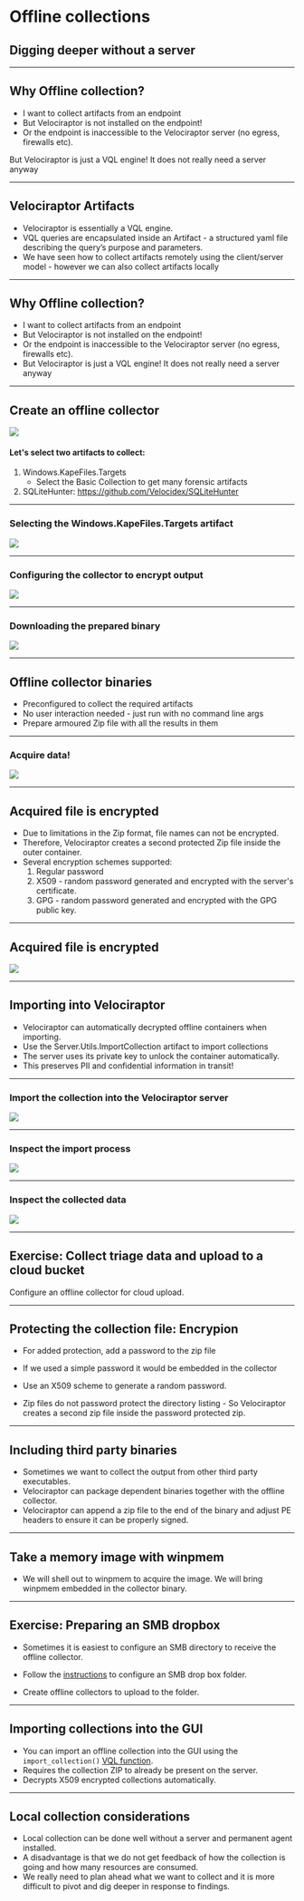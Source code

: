 
<!-- .slide: class="title" -->

# Offline collections

## Digging deeper without a server

---

<!-- .slide: class="content " -->

## Why Offline collection?

* I want to collect artifacts from an endpoint
* But Velociraptor is not installed on the endpoint!
* Or the endpoint is inaccessible to the Velociraptor server (no
  egress, firewalls etc).

But Velociraptor is just a VQL engine!  It does not really need a
server anyway

---

<!-- .slide: class="content small-font" -->

## Velociraptor Artifacts

* Velociraptor is essentially a VQL engine.
* VQL queries are encapsulated inside an Artifact - a structured yaml
  file describing the query’s purpose and parameters.
* We have seen how to collect artifacts remotely using the
  client/server model - however we can also collect artifacts locally

---

<!-- .slide: class="content" -->
## Why Offline collection?

* I want to collect artifacts from an endpoint
* But Velociraptor is not installed on the endpoint!
* Or the endpoint is inaccessible to the Velociraptor server (no egress, firewalls etc).
* But Velociraptor is just a VQL engine!  It does not really need a server anyway

---

<!-- .slide: class="content" -->
## Create an offline collector

<div class="container">
<div class="col">


![](offline_builder.png)

</div>
<div class="col">

#### Let's select two artifacts to collect:

1. Windows.KapeFiles.Targets
    * Select the Basic Collection to get many forensic artifacts
2. SQLiteHunter: https://github.com/Velocidex/SQLiteHunter

</div>

---

<!-- .slide: class="full_screen_diagram" -->

### Selecting the Windows.KapeFiles.Targets artifact

![](offline_kape_targets.png)

---

<!-- .slide: class="full_screen_diagram" -->

### Configuring the collector to encrypt output

![](offline_configure.png)

---

<!-- .slide: class="full_screen_diagram" -->

### Downloading the prepared binary

![](offline_download_binary.png)

---

<!-- .slide: class="content" -->

## Offline collector binaries

* Preconfigured to collect the required artifacts
* No user interaction needed - just run with no command line args
* Prepare armoured Zip file with all the results in them

---

<!-- .slide: class="full_screen_diagram" -->

### Acquire data!

![](offline_acquire.png)

---

<!-- .slide: class="content" -->

## Acquired file is encrypted

* Due to limitations in the Zip format, file names can not be encrypted.
* Therefore, Velociraptor creates a second protected Zip file inside
  the outer container.
* Several encryption schemes supported:
    1. Regular password
    2. X509 - random password generated and encrypted with the server's certificate.
    3. GPG - random password generated and encrypted with the GPG public key.


---

<!-- .slide: class="content" -->

## Acquired file is encrypted

![](offline_encrypted.png)

---

<!-- .slide: class="content" -->

## Importing into Velociraptor

* Velociraptor can automatically decrypted offline containers when
  importing.
* Use the Server.Utils.ImportCollection artifact to import collections
* The server uses its private key to unlock the container automatically.
* This preserves PII and confidential information in transit!


---

<!-- .slide: class="full_screen_diagram" -->

### Import the collection into the Velociraptor server

![](offline_import.png)

---

<!-- .slide: class="full_screen_diagram" -->

### Inspect the import process

![](offline_import_inspect.png)

---

<!-- .slide: class="full_screen_diagram" -->

### Inspect the collected data

![](offline_import_inspect_data.png)

---

<!-- .slide: class="content " -->

## Exercise: Collect triage data and upload to a cloud bucket

Configure an offline collector for cloud upload.

---

<!-- .slide: class="content " -->

## Protecting the collection file: Encrypion
* For added protection, add a password to the zip file
* If we used a simple password it would be embedded in the collector
* Use an X509 scheme to generate a random password.

* Zip files do not password protect the directory listing - So
  Velociraptor creates a second zip file inside the password protected
  zip.

---

<!-- .slide: class="content " -->

## Including third party binaries

* Sometimes we want to collect the output from other third party
  executables.
* Velociraptor can package dependent binaries together with the
  offline collector.
* Velociraptor can append a zip file to the end of the binary and
  adjust PE headers to ensure it can be properly signed.

---

<!-- .slide: class="content " -->

## Take a memory image with winpmem

* We will shell out to winpmem to acquire the image. We will bring
  winpmem embedded in the collector binary.

---

<!-- .slide: class="content " -->
## Exercise: Preparing an SMB dropbox

* Sometimes it is easiest to configure an SMB directory to receive the
  offline collector.

* Follow the
  [instructions](https://docs.velociraptor.app/docs/offline_triage/remote_uploads/#smb-share)
  to configure an SMB drop box folder.

* Create offline collectors to upload to the folder.

---

<!-- .slide: class="content " -->

## Importing collections into the GUI

* You can import an offline collection into the GUI using the
  `import_collection()` [VQL function](https://docs.velociraptor.app/vql_reference/server/import_collection/).
* Requires the collection ZIP to already be present on the server.
* Decrypts X509 encrypted collections automatically.

---

<!-- .slide: class="content " -->

## Local collection considerations
* Local collection can be done well without a server and permanent
  agent installed.
* A disadvantage is that we do not get feedback of how the collection
  is going and how many resources are consumed.
* We really need to plan ahead what we want to collect and it is more
  difficult to pivot and dig deeper in response to findings.
